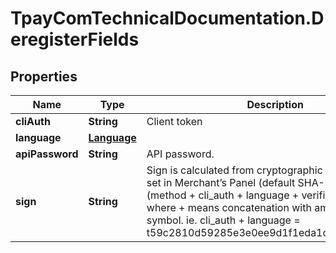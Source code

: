 # TpayComTechnicalDocumentation.DeregisterFields

## Properties

Name | Type | Description | Notes
------------ | ------------- | ------------- | -------------
**cliAuth** | **String** | Client token | 
**language** | [**Language**](Language.md) |  | [optional] 
**apiPassword** | **String** | API password. | 
**sign** | **String** | Sign is calculated from cryptographic hash function set in Merchant’s Panel (default SHA-1): hash_alg (method + cli_auth + language + verification code) where + means concatenation with ampersand symbol. ie. cli_auth + language &#x3D; t59c2810d59285e3e0ee9d1f1eda1c2f4c554e24&amp;pl | 


